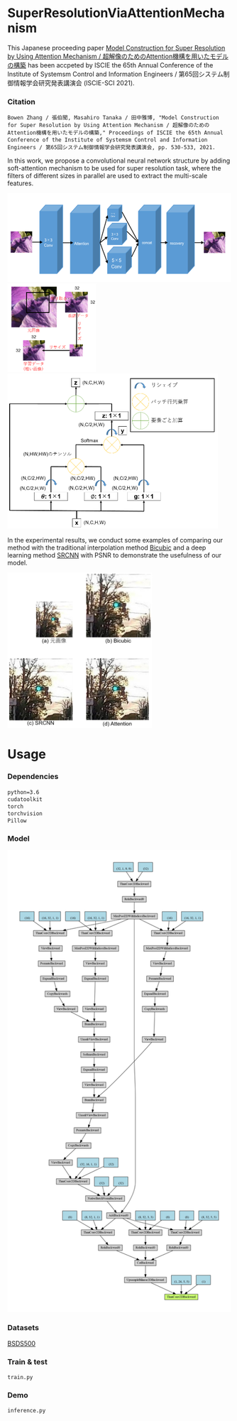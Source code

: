 # SuperResolutionViaAttentionMechanism
This Japanese proceeding paper [Model Construction for Super Resolution by Using Attention Mechanism / 超解像のためのAttention機構を用いたモデルの構築](https://cir.nii.ac.jp/crid/1520572359887172736) has been accpeted by ISCIE the 65th Annual Conference of the Institute of Systemsm Control and Information Engineers / 第65回システム制御情報学会研究発表講演会 (ISCIE-SCI 2021).

### Citation
```
Bowen Zhang / 張伯聞, Masahiro Tanaka / 田中雅博, "Model Construction for Super Resolution by Using Attention Mechanism / 超解像のためのAttention機構を用いたモデルの構築," Proceedings of ISCIE the 65th Annual Conference of the Institute of Systemsm Control and Information Engineers / 第65回システム制御情報学会研究発表講演会, pp. 530-533, 2021.
```

In this work, we propose a convolutional neural network structure by adding soft-attention mechanism to be used for super resolution task, where the filters of different sizes in parallel are used to extract the multi-scale features. 

<img src = './figs/1.png' alt='drawing' height='200'/>
<img src = './figs/2.png' alt='drawing' height='200'/>

<img src = './figs/3.png' alt='drawing' height='350'/>

In the experimental results, we conduct some examples of comparing our method with the traditional interpolation method [Bicubic](https://www.jstor.org/stable/pdf/2157021.pdf) and a deep learning method [SRCNN](https://arxiv.org/pdf/1905.05373.pdf) with PSNR to demonstrate the usefulness of our model.

<img src = './figs/4.png' alt='drawing' height='350'/>


# Usage
### Dependencies 
```
python=3.6
cudatoolkit
torch
torchvision
Pillow
```

### Model
<img src = './figs/attentionzbw_structure_map.jpg' alt='drawing' width='600'/>

### Datasets
[BSDS500](https://www2.eecs.berkeley.edu/Research/Projects/CS/vision/grouping/resources.html)


### Train & test
```
train.py
```

### Demo
```
inference.py
```